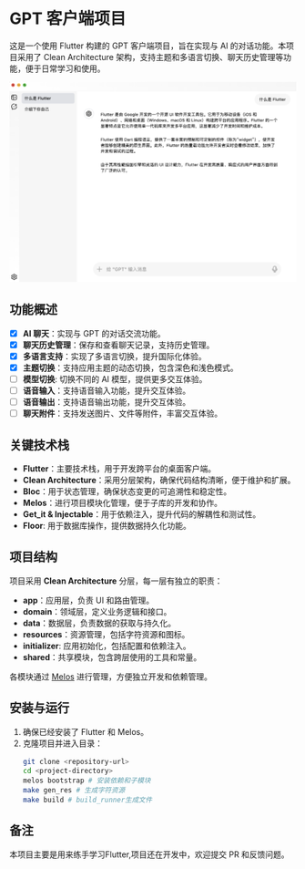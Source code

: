 # GPT 客户端项目

这是一个使用 Flutter 构建的 GPT 客户端项目，旨在实现与 AI 的对话功能。本项目采用了 Clean Architecture
架构，支持主题和多语言切换、聊天历史管理等功能，便于日常学习和使用。

![GPT](assets/gpt.png)

## 功能概述

- [X] **AI 聊天**：实现与 GPT 的对话交流功能。
- [X] **聊天历史管理**：保存和查看聊天记录，支持历史管理。
- [X] **多语言支持**：实现了多语言切换，提升国际化体验。
- [X] **主题切换**：支持应用主题的动态切换，包含深色和浅色模式。
- [ ] **模型切换**: 切换不同的 AI 模型，提供更多交互体验。
- [ ] **语音输入**：支持语音输入功能，提升交互体验。
- [ ] **语音输出**：支持语音输出功能，提升交互体验。
- [ ] **聊天附件**：支持发送图片、文件等附件，丰富交互体验。

## 关键技术栈

- **Flutter**：主要技术栈，用于开发跨平台的桌面客户端。
- **Clean Architecture**：采用分层架构，确保代码结构清晰，便于维护和扩展。
- **Bloc**：用于状态管理，确保状态变更的可追溯性和稳定性。
- **Melos**：进行项目模块化管理，便于子库的开发和协作。
- **Get_it & Injectable**：用于依赖注入，提升代码的解耦性和测试性。
- **Floor**: 用于数据库操作，提供数据持久化功能。

## 项目结构

项目采用 **Clean Architecture** 分层，每一层有独立的职责：

- **app**：应用层，负责 UI 和路由管理。
- **domain**：领域层，定义业务逻辑和接口。
- **data**：数据层，负责数据的获取与持久化。
- **resources**：资源管理，包括字符资源和图标。
- **initializer**: 应用初始化，包括配置和依赖注入。
- **shared**：共享模块，包含跨层使用的工具和常量。

各模块通过 [Melos](https://github.com/invertase/melos) 进行管理，方便独立开发和依赖管理。

## 安装与运行

1. 确保已经安装了 Flutter 和 Melos。
2. 克隆项目并进入目录：
   ```bash
   git clone <repository-url>
   cd <project-directory>
   melos bootstrap # 安装依赖和子模块
   make gen_res # 生成字符资源
   make build # build_runner生成文件
   ```

## 备注

本项目主要是用来练手学习Flutter,项目还在开发中，欢迎提交 PR 和反馈问题。